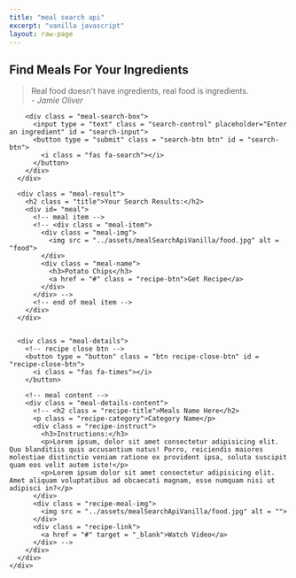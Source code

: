 ```yaml
---
title: "meal search api"
excerpt: "vanilla javascript"
layout: raw-page
---
```


<!-- {% include_relative mealSearchApiVanilla/index.html %} -->
<!DOCTYPE html>
<html lang="en">
<head>
  <meta charset="UTF-8">
  <meta name="viewport" content="width=device-width, initial-scale=1.0">
  <title>Find Meal For Your Ingredients</title>
  <link rel="stylesheet" href="https://cdnjs.cloudflare.com/ajax/libs/font-awesome/5.15.1/css/all.min.css" integrity="sha512-+4zCK9k+qNFUR5X+cKL9EIR+ZOhtIloNl9GIKS57V1MyNsYpYcUrUeQc9vNfzsWfV28IaLL3i96P9sdNyeRssA==" crossorigin="anonymous" />
  <link rel = "stylesheet" href = "../assets/mealSearchApiVanilla/style.css">
</head>
<body>
  
  <div class = "container">
    <div class = "meal-wrapper">
      <div class = "meal-search">
        <h2 class = "title">Find Meals For Your Ingredients</h2>
        <blockquote>Real food doesn't have ingredients, real food is ingredients.<br>
          <cite>- Jamie Oliver</cite>
        </blockquote>

        <div class = "meal-search-box">
          <input type = "text" class = "search-control" placeholder="Enter an ingredient" id = "search-input">
          <button type = "submit" class = "search-btn btn" id = "search-btn">
            <i class = "fas fa-search"></i>
          </button>
        </div>
      </div>

      <div class = "meal-result">
        <h2 class = "title">Your Search Results:</h2>
        <div id= "meal">
          <!-- meal item -->
          <!-- <div class = "meal-item">
            <div class = "meal-img">
              <img src = "../assets/mealSearchApiVanilla/food.jpg" alt = "food">
            </div>
            <div class = "meal-name">
              <h3>Potato Chips</h3>
              <a href = "#" class = "recipe-btn">Get Recipe</a>
            </div>
          </div> -->
          <!-- end of meal item -->
        </div>
      </div>


      <div class = "meal-details">
        <!-- recipe close btn -->
        <button type = "button" class = "btn recipe-close-btn" id = "recipe-close-btn">
          <i class = "fas fa-times"></i>
        </button>

        <!-- meal content -->
        <div class = "meal-details-content">
          <!-- <h2 class = "recipe-title">Meals Name Here</h2>
          <p class = "recipe-category">Category Name</p>
          <div class = "recipe-instruct">
            <h3>Instructions:</h3>
            <p>Lorem ipsum, dolor sit amet consectetur adipisicing elit. Quo blanditiis quis accusantium natus! Porro, reiciendis maiores molestiae distinctio veniam ratione ex provident ipsa, soluta suscipit quam eos velit autem iste!</p>
            <p>Lorem ipsum dolor sit amet consectetur adipisicing elit. Amet aliquam voluptatibus ad obcaecati magnam, esse numquam nisi ut adipisci in?</p>
          </div>
          <div class = "recipe-meal-img">
            <img src = "../assets/mealSearchApiVanilla/food.jpg" alt = "">
          </div>
          <div class = "recipe-link">
            <a href = "#" target = "_blank">Watch Video</a>
          </div> -->
        </div>
      </div>
    </div>
  </div>



  <script src = "../assets/mealSearchApiVanilla/script.js"></script>
</body>
</html>

